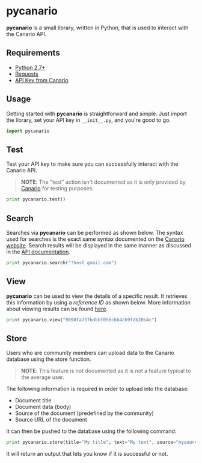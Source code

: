 # pycanario
**pycanario** is a small library, written in Python, that is used to interact with the Canario API.

## Requirements
- [Python 2.7+][0]
- [Requests][1]
- [API Key from Canario][2]

## Usage
Getting started with **pycanario** is straightforward and simple. Just import the library, set your API key in `__init__.py`, and you're good to go. 

```python
import pycanario
```

## Test
Test your API key to make sure you can successfully interact with the Canario API.
> **NOTE**: The "test" action isn't documented as it is only provided by [Canario](https://canar.io/help/api/#help_action_overview) for testing purposes.

```python
print pycanario.test()
```

## Search
Searches via **pycanario** can be performed as shown below. The syntax used for searches is the exact same syntax documented on the [Canario website][3]. Search results will be displayed in the same manner as discussed in the [API documentation][4].

```python
print pycanario.search("!host gmail.com")
```

## View
**pycanario** can be used to view the details of a specific result. It retrieves this information by using a *reference ID* as shown below. More information about viewing results can be found [here][5].

```python
print pycanario.view("9898fa737bdbbf056cbb4cb9fdb20b4c")
```

## Store
Users who are community members can upload data to the Canario database using the store function. 
> **NOTE**: This feature is not documented as it is not a feature typical to the average user.

The following information is required in order to upload into the database:

* Document title
* Document data (body)
* Source of the document (predefined by the community)
* Source URL of the document

It can then be pushed to the database using the following command:

```python
print pycanario.store(title="My title", text="My text", source="mysource", source_url="https://mysource/1.txt")
```

It will return an output that lets you know if it is successful or not.

[0]: https://www.python.org/downloads/
[1]: http://docs.python-requests.org/en/master/user/quickstart/
[2]: https://canar.io/register/
[3]: https://canar.io/help/#help_using
[4]: https://canar.io/help/api/#help_action_search
[5]: https://canar.io/help/api/#help_action_view
